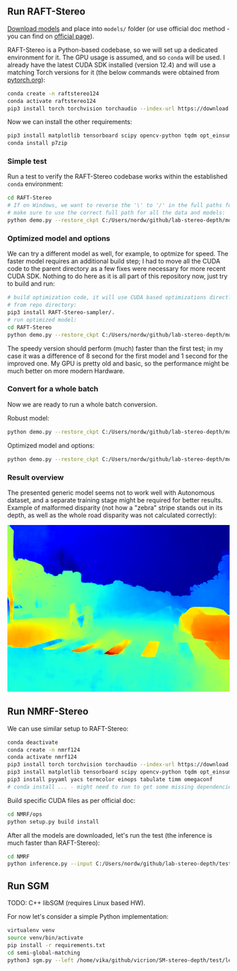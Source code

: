 ## Run RAFT-Stereo

[Download models](https://www.dropbox.com/s/ftveifyqcomiwaq/models.zip&dl=1) and place into `models/` folder (or use official doc method - you can find on [official page](https://github.com/princeton-vl/RAFT-Stereo)).

RAFT-Stereo is a Python-based codebase, so we will set up a dedicated environment for it. The GPU usage is assumed, and so `conda` will be used. I already have the latest CUDA SDK installed (version 12.4) and will use a matching Torch versions for it (the below commands were obtained from [pytorch.org](pytorch.org)):

```bash
conda create -n raftstereo124
conda activate raftstereo124
pip3 install torch torchvision torchaudio --index-url https://download.pytorch.org/whl/cu124
```

Now we can install the other requirements:
```bash
pip3 install matplotlib tensorboard scipy opencv-python tqdm opt_einsum imageio scikit-image
conda install p7zip
```

### Simple test

Run a test to verify the RAFT-Stereo codebase works within the established `conda` environment:

```bash
cd RAFT-Stereo
# If on Windows, we want to reverse the '\' to '/' in the full paths for left and right!
# make sure to use the correct full path for all the data and models:
python demo.py --restore_ckpt C:/Users/nordw/github/lab-stereo-depth/models/iraftstereo_rvc.pth --context_norm instance -l=C:/Users/nordw/github/lab-stereo-depth/test/left/*.png -r=C:/Users/nordw/github/lab-stereo-depth/test/right/*.png --output_directory C:/Users/nordw/github/lab-stereo-depth/test/output-raftstereo-rvc
```

### Optimized model and options

We can try a different model as well, for example, to optmize for speed. The faster model requires an additional build step; I had to move all the CUDA code to the parent directory as a few fixes were necessary for more recent CUDA SDK. Nothing to do here as it is all part of this repository now, just try to build and run:
```bash
# build optimization code, it will use CUDA based optimizations directly
# from repo directory:
pip3 install RAFT-Stereo-sampler/.
# run optimized model:
cd RAFT-Stereo
python demo.py --restore_ckpt C:/Users/nordw/github/lab-stereo-depth/models/raftstereo-realtime.pth --shared_backbone --n_downsample 3 --n_gru_layers 2 --slow_fast_gru --valid_iters 7 --corr_implementation reg_cuda --mixed_precision -l=C:/Users/nordw/github/lab-stereo-depth/test/left/*.png -r=C:/Users/nordw/github/lab-stereo-depth/test/right/*.png --output_directory C:/Users/nordw/github/lab-stereo-depth/test/output-raftstereo-realtime
```

The speedy version should perform (much) faster than the first test; in my case it was a difference of 8 second for the first model and 1 second for the improved one. My GPU is pretty old and basic, so the performance might be much better on more modern Hardware. 

### Convert for a whole batch

Now we are ready to run a whole batch conversion.

Robust model:
```bash
python demo.py --restore_ckpt C:/Users/nordw/github/lab-stereo-depth/models/iraftstereo_rvc.pth --context_norm instance -l=C:/Users/nordw/dataset/URBAN_F0/1_IMAGE/LEFT/*.png -r=C:/Users/nordw/dataset/URBAN_F0/1_IMAGE/RIGHT/*.png --output_directory C:/Users/nordw/dataset/URBAN_F0/output-RAFT-Stereo-robust/
```

Optimized model and options:

```bash
python demo.py --restore_ckpt C:/Users/nordw/github/lab-stereo-depth/models/raftstereo-realtime.pth --shared_backbone --n_downsample 3 --n_gru_layers 2 --slow_fast_gru --valid_iters 7 --corr_implementation reg_cuda --mixed_precision -l=C:/Users/nordw/dataset/URBAN_F0/1_IMAGE/LEFT/*.png -r=C:/Users/nordw/dataset/URBAN_F0/1_IMAGE/RIGHT/*.png --output_directory C:/Users/nordw/dataset/URBAN_F0/output-RAFT-Stereo-opt/
```

### Result overview

The presented generic model seems not to work well with Autonomous dataset, and a separate training stage might be required for better results. Example of malformed disparity (not how a "zebra" stripe stands out in its depth, as well as the whole road disparity was not calculated correctly):

![Example](./test/output-raftstereo-rvc/000168.png)

## Run NMRF-Stereo

We can use similar setup to RAFT-Stereo:

```bash
conda deactivate
conda create -n nmrf124
conda activate nmrf124
pip3 install torch torchvision torchaudio --index-url https://download.pytorch.org/whl/cu124
pip3 install matplotlib tensorboard scipy opencv-python tqdm opt_einsum imageio scikit-image
pip3 install pyyaml yacs termcolor einops tabulate timm omegaconf
# conda install ... - might need to run to get some missing dependencies
```

Build specific CUDA files as per official doc:
```bash
cd NMRF/ops
python setup.py build install
```

After all the models are downloaded, let's run the test (the inference is much faster than RAFT-Stereo):

```bash
cd NMRF
python inference.py --input C:/Users/nordw/github/lab-stereo-depth/test/left/000168.png C:/Users/nordw/github/lab-stereo-depth/test/left/000322.png C:/Users/nordw/github/lab-stereo-depth/test/right/000168.png C:/Users/nordw/github/lab-stereo-depth/test/right/000322.png --output C:/Users/nordw/github/lab-stereo-depth/test/output-nmrf-kitti SOLVER.RESUME C:/Users/nordw/github/lab-stereo-depth/models/NMRF/kitti/kitti.pth
```

## Run SGM

TODO: C++ libSGM (requires Linux based HW).

For now let's consider a simple Python implementation:

```bash
virtualenv venv
source venv/bin/activate
pip install -r requirements.txt
cd semi-global-matching
python3 sgm.py --left /home/vika/github/vicrion/SM-stereo-depth/test/left/000168.png --right /home/vika/github/vicrion/SM-stereo-depth/test/right/000168.png --output /home/vika/github/vicrion/SM-stereo-depth/test/output-sgm/000168.png --disp 64 --images FALSE --eval FALSE
```
